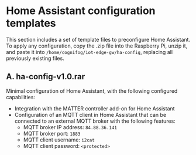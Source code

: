 # Home Assistant configuration templates
This section includes a set of template files to preconfigure Home Assistant. 
To apply any configuration, copy the .zip file into the Raspberry Pi, unzip it, and paste it into `/home/cognifog/iot-edge-gw/ha-config`, replacing all previously existing files.

## A. ha-config-v1.0.rar
Minimal configuration of Home Assistant, with the following configured capabilities:
- Integration with the MATTER controller add-on for Home Assistant
- Configuration of an MQTT client in Home Assistant that can be connected to an external MQTT broker with the following features:
  - MQTT broker IP address: `84.88.36.141`
  - MQTT broker port: `1883`
  - MQTT client username: `i2cat`
  - MQTT client password: `<protected>`